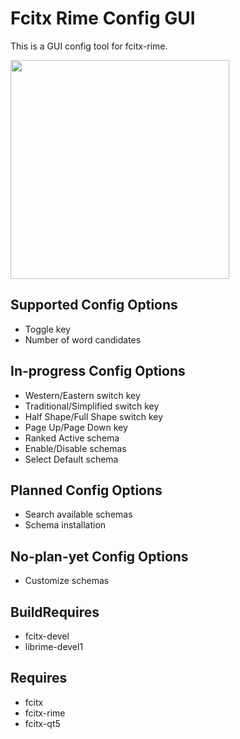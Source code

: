 # Fcitx Rime Config GUI

This is a GUI config tool for fcitx-rime.

<img src="https://raw.githubusercontent.com/xuzhao9/fcitx-rime-config/master/screenshot/screenshot.png" width="350">

## Supported Config Options

- Toggle key
- Number of word candidates

## In-progress Config Options

- Western/Eastern switch key
- Traditional/Simplified switch key
- Half Shape/Full Shape switch key
- Page Up/Page Down key
- Ranked Active schema
- Enable/Disable schemas
- Select Default schema

## Planned Config Options

- Search available schemas
- Schema installation

## No-plan-yet Config Options

- Customize schemas

## BuildRequires

- fcitx-devel
- librime-devel1

## Requires

- fcitx
- fcitx-rime
- fcitx-qt5

